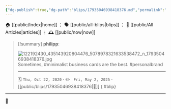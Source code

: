 ```yaml
---
{"dg-publish":true,"dg-path":"blips/17935046938418376.md","permalink":"/blips/17935046938418376/","title":"philipp on instagram @ 2020-10-22"}
---
```



<div class="transclusion internal-embed is-loaded"><div class="markdown-embed">




🏠 [[public/Index\|home]]  ⋮ 🗣️ [[public/all-blips\|blips]] ⋮  📝 [[public/All Articles\|articles]]  ⋮ 🕰️ [[public/now\|now]]


</div></div>


> [!summary] **philipp**:
>
> ![122192430_435143920804476_5078978321633538472_n_17935046938418376.jpg](/img/user/attachments/122192430_435143920804476_5078978321633538472_n_17935046938418376.jpg)
> Sometimes, #minimalist business cards are the best. #personalbrand
> - - -
>
> 🗓️ <code>Thu, Oct 22, 2020</code>  · ✏️ <code> Fri, May 2, 2025</code>  · [[public/blips/17935046938418376\|🔗]]
{ #blip}


- - -

 👾
